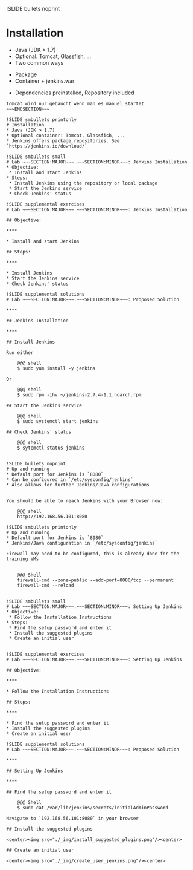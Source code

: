 !SLIDE bullets noprint
# Installation
* Java (JDK > 1.7)
* Optional: Tomcat, Glassfish, ...
* Two common ways
 - Package
 - Container + jenkins.war
* Dependencies preinstalled, Repository included

~~~SECTION:notes~~~
Tomcat wird nur gebaucht wenn man es manuel startet
~~~ENDSECTION~~~

!SLIDE smbullets printonly
# Installation
* Java (JDK > 1.7)
* Optional container: Tomcat, Glassfish, ...
* Jenkins offers package repositories. See `https://jenkins.io/download/`

!SLIDE smbullets small
# Lab ~~~SECTION:MAJOR~~~.~~~SECTION:MINOR~~~: Jenkins Installation
* Objective:
 * Install and start Jenkins
* Steps:
 * Install Jenkins using the repository or local package
 * Start the Jenkins service
 * Check Jenkins' status

!SLIDE supplemental exercises
# Lab ~~~SECTION:MAJOR~~~.~~~SECTION:MINOR~~~: Jenkins Installation

## Objective:

****

* Install and start Jenkins

## Steps:

****

* Install Jenkins
* Start the Jenkins service
* Check Jenkins' status

!SLIDE supplemental solutions
# Lab ~~~SECTION:MAJOR~~~.~~~SECTION:MINOR~~~: Proposed Solution

****

## Jenkins Installation

****

## Install Jenkins

Run either

    @@@ shell
    $ sudo yum install -y jenkins

Or 

    @@@ shell
    $ sudo rpm -ihv ~/jenkins-2.7.4-1.1.noarch.rpm

## Start the Jenkins service

    @@@ shell
    $ sudo systemctl start jenkins

## Check Jenkins' status

    @@@ shell
    $ sytemctl status jenkins


!SLIDE bullets noprint
# Up and running
* Default port for Jenkins is `8080`
* Can be configured in `/etc/sysconfig/jenkins`
* Also allows for further Jenkins/Java configurations


You should be able to reach Jenkins with your Browser now:

    @@@ shell
    http://192.168.56.101:8080

!SLIDE smbullets printonly
# Up and running
* Default port for Jenkins is `8080`
* Jenkins/Java configuration in `/etc/sysconfig/jenkins`

Firewall may need to be configured, this is already done for the training VMs


    @@@ Shell
	firewall-cmd --zone=public --add-port=8080/tcp --permanent
	firewall-cmd --reload


!SLIDE smbullets small
# Lab ~~~SECTION:MAJOR~~~.~~~SECTION:MINOR~~~: Setting Up Jenkins
* Objective:
 * Follow the Installation Instructions
* Steps:
 * Find the setup password and enter it
 * Install the suggested plugins
 * Create an initial user


!SLIDE supplemental exercises
# Lab ~~~SECTION:MAJOR~~~.~~~SECTION:MINOR~~~: Setting Up Jenkins

## Objective:

****

* Follow the Installation Instructions

## Steps:

****

* Find the setup password and enter it
* Install the suggested plugins
* Create an initial user

!SLIDE supplemental solutions
# Lab ~~~SECTION:MAJOR~~~.~~~SECTION:MINOR~~~: Proposed Solution

****

## Setting Up Jenkins

****

## Find the setup password and enter it

    @@@ Shell
    $ sudo cat /var/lib/jenkins/secrets/initialAdminPassword

Navigate to `192.168.56.101:8080` in your browser

## Install the suggested plugins

<center><img src="./_img/install_suggested_plugins.png"/><center>

## Create an initial user

<center><img src="./_img/create_user_jenkins.png"/><center>
